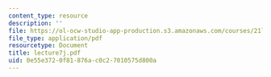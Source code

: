```yaml
---
content_type: resource
description: ''
file: https://ol-ocw-studio-app-production.s3.amazonaws.com/courses/21l-701-literary-interpretation-interpreting-poetry-fall-2003/0e55e3720f81876ac0c27010575d800a_lecture7j.pdf
file_type: application/pdf
resourcetype: Document
title: lecture7j.pdf
uid: 0e55e372-0f81-876a-c0c2-7010575d800a
---
```

